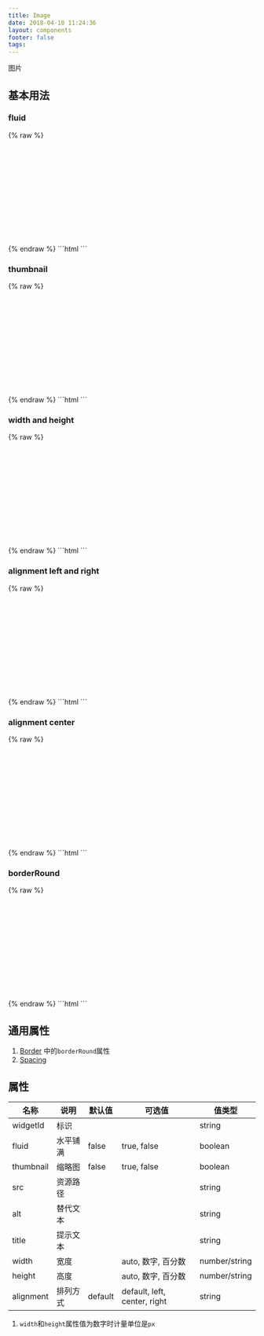 ```yaml
---
title: Image
date: 2018-04-10 11:24:36
layout: components
footer: false
tags:
---
```


图片

## 基本用法

### fluid

{% raw %}
<div style="height:200px;">
    <db-img src="https://lorempixel.com/300/150/" fluid="true" alt="demo" width="100%" height="90%"></db-img>
</div>
{% endraw %}
```html
<db-img src="..." fluid="true" alt="demo"></db-img>
```

### thumbnail

{% raw %}
<div style="height:200px;">
    <db-img src="https://lorempixel.com/300/150/" thumbnail="true" alt="demo"></db-img>
</div>
{% endraw %}
```html
<db-img src="..." thumbnail="true" alt="demo"></db-img>
```

### width and height

{% raw %}
<div style="height:200px;">
    <db-img src="https://lorempixel.com/300/150/" alt="demo" width="400" height="90%"></db-img>
</div>
{% endraw %}
```html
<db-img src="..." alt="demo" width="400" height="90%"></db-img>
```

### alignment left and right

{% raw %}
<div style="height:200px;">
    <db-img src="https://lorempixel.com/300/150/" alt="demo" alignment="left" height="90%"></db-img>
    <db-img src="https://lorempixel.com/300/150/" alt="demo" alignment="right" height="90%"></db-img>
</div>
{% endraw %}
```html
<db-img src="..." alt="demo" alignment="left"></db-img>
<db-img src="..." alt="demo" alignment="right"></db-img>
```

### alignment center

{% raw %}
<div style="height:200px;">
    <db-img src="https://lorempixel.com/300/150/" alt="demo" alignment="center" height="90%"></db-img>
</div>
{% endraw %}
```html
<db-img src="..." alt="demo" alignment="center"></db-img>
```

### borderRound

{% raw %}
<div style="height:200px;">
    <db-img src="https://lorempixel.com/300/150/" alt="demo" borderRound="circle" height="100%" width="200"></db-img>
</div>
{% endraw %}
```html
<db-img src="..." alt="demo" borderRound="circle" height="200" width="200"></db-img>
```

## 通用属性

1. [Border](../Utilities/Border.html) 中的`borderRound`属性
1. [Spacing](../Utilities/Spacing.html)

## 属性

| 名称 | 说明 | 默认值 | 可选值 | 值类型 |
| ----- | ------ | ----- | ----- | --------- |
| widgetId| 标识 | | | string |
| fluid | 水平铺满 | false | true, false | boolean |
| thumbnail | 缩略图 | false | true, false | boolean |
| src | 资源路径 | | | string |
| alt | 替代文本 | | | string |
| title | 提示文本 | | | string |
| width | 宽度 | | auto, 数字, 百分数 | number/string |
| height | 高度 | | auto, 数字, 百分数 | number/string |
| alignment | 排列方式 | default | default, left, center, right | string |

1. `width`和`height`属性值为数字时计量单位是`px`
